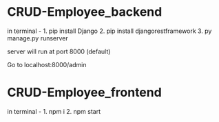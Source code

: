 # CRUD-Employee_backend 

in terminal -
    1. pip install Django 
    2. pip install djangorestframework
    3. py manage.py runserver 
    
  server will run at port 8000 (default)

  Go to localhost:8000/admin
  
  
 # CRUD-Employee_frontend 
 
 in terminal - 
      1. npm i 
      2. npm start 
   
